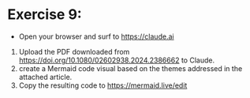 # Exercise 9:

- Open your browser and surf to https://claude.ai 

1. Upload the PDF downloaded from https://doi.org/10.1080/02602938.2024.2386662 to Claude.
2. create a Mermaid code visual based on the themes addressed in the attached article.
3. Copy the resulting code to https://mermaid.live/edit